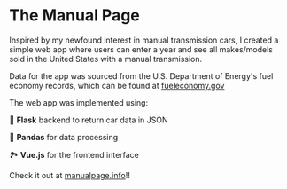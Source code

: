 # The Manual Page

Inspired by my newfound interest in manual transmission cars, I created a simple web app where users can enter a year and see all makes/models sold in the United States with a manual transmission.

Data for the app was sourced from the U.S. Department of Energy's fuel economy records, which can be found at [fueleconomy.gov](https://www.fueleconomy.gov)

The web app was implemented using:

🐍 **Flask** backend to return car data in JSON

🐼 **Pandas** for data processing

🏞️ **Vue.js** for the frontend interface

Check it out at [manualpage.info](https://manualpage.info/)‼️


